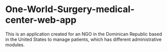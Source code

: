 # One-World-Surgery-medical-center-web-app
This is an application created for an NGO in the Dominican Republic based in the United States to manage patients, which has different administrative modules.
